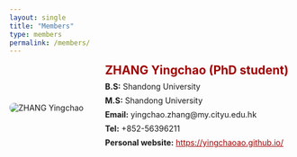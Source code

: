 ```yaml
---
layout: single
title: "Members"
type: members
permalink: /members/
---
```


<style>
  .member-card {
    display: flex;
    align-items: center;
    margin-bottom: 2rem;
  }
  .member-photo {
    flex: 0 0 150px;
    margin-right: 20px;
  }
  .member-photo img {
    max-width: 100%;
    height: auto;
    border-radius: 8px;
  }
  .member-info {
    flex: 1;
  }
  .member-info h2 {
    margin: 0;
    color: #a00000;
  }
  .member-info p {
    margin: 0.5rem 0;
  }
  .member-info a {
    color: #a00000;
  }
</style>

<div class="member-card">
  <div class="member-photo">
    <img src="yc.png" alt="ZHANG Yingchao">
  </div>
  <div class="member-info">
    <h2>ZHANG Yingchao (PhD student)</h2>
    <p><strong>B.S:</strong> Shandong University</p>
    <p><strong>M.S:</strong> Shandong University</p>
    <p><strong>Email:</strong> yingchao.zhang@my.cityu.edu.hk</p>
    <p><strong>Tel:</strong> +852-56396211</p>
    <p><strong>Personal website:</strong> <a href="https://yingchaoao.github.io/" target="_blank">https://yingchaoao.github.io/</a></p>
  </div>
</div>

